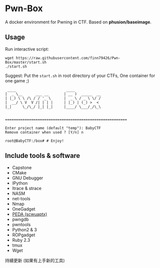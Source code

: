 # Pwn-Box

A docker environment for Pwning in CTF.
Based on **phusion/baseimage**.

## Usage

Run interactive script:

```
wget https://raw.githubusercontent.com/finn79426/Pwn-Box/master/start.sh
./start.sh
```

Suggest: Put the `start.sh` in root directory of your CTFs, One container for one game ;)

```
 ____                       ____
|  _ \__      ___ __       | __ )  _____  __
| |_) \ \ /\ / / '_ \      |  _ \ / _ \ \/ /
|  __/ \ V  V /| | | |     | |_) | (_) >  <
|_|     \_/\_/ |_| |_|     |____/ \___/_/\_\


========================================================

Enter project name (default "temp"): BabyCTF
Remove container when used ? [Y/n] n

root@BabyCTF:/box# # Enjoy!
```



## Include tools & software

- Capstone
- CMake
- GNU Debugger
- IPython
- ltrace & strace
- NASM
- net-tools
- Nmap
- OneGadget
- [PEDA (scwuaptx)](https://github.com/scwuaptx/peda)
- pwngdb
- pwntools
- Python2 & 3
- ROPgadget
- Ruby 2.3
- tmux
- Wget

持續更新 (如果有上手新的工具)
